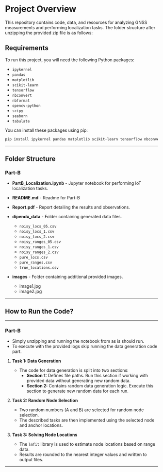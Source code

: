 # Project Overview

This repository contains code, data, and resources for analyzing GNSS measurements and performing localization tasks. The folder structure after unzipping the provided zip file is as follows:

## Requirements

To run this project, you will need the following Python packages:

- `ipykernel`
- `pandas`
- `matplotlib`
- `scikit-learn`
- `tensorflow`
- `nbconvert`
- `nbformat`
- `opencv-python`
- `scipy`
- `seaborn`
- `tabulate`

You can install these packages using pip:

```bash
pip install ipykernel pandas matplotlib scikit-learn tensorflow nbconvert nbformat opencv-python scipy seaborn tabulate
```

---

## Folder Structure

### Part-B

- **PartB_Localization.ipynb** - Jupyter notebook for performing IoT localization tasks.

- **README.md** - Readme for Part-B

- **Report.pdf** - Report detailing the results and observations.

- **dipendu_data** - Folder containing generated data files.

  - `noisy_locs_05.csv`
  - `noisy_locs_1.csv`
  - `noisy_locs_2.csv`
  - `noisy_ranges_05.csv`
  - `noisy_ranges_1.csv`
  - `noisy_ranges_2.csv`
  - `pure_locs.csv`
  - `pure_ranges.csv`
  - `true_locations.csv`

- **images** - Folder containing additional provided images.
  - image1.jpg
  - image2.jpg

---

## How to Run the Code?

---

### Part-B

- Simply unzipping and running the notebook from as is should run.
- To execute with the provided logs skip running the data generation code part.

1. **Task 1: Data Generation**

   - The code for data generation is split into two sections:
     - **Section 1:** Defines file paths. Run this section if working with provided data without generating new random data.
     - **Section 2:** Contains random data generation logic. Execute this section to generate new random data for each run.

2. **Task 2: Random Node Selection**

   - Two random numbers (A and B) are selected for random node selection.
   - The described tasks are then implemented using the selected node and anchor locations.

3. **Task 3: Solving Node Locations**
   - The `lmfit` library is used to estimate node locations based on range data.
   - Results are rounded to the nearest integer values and written to output files.

---
